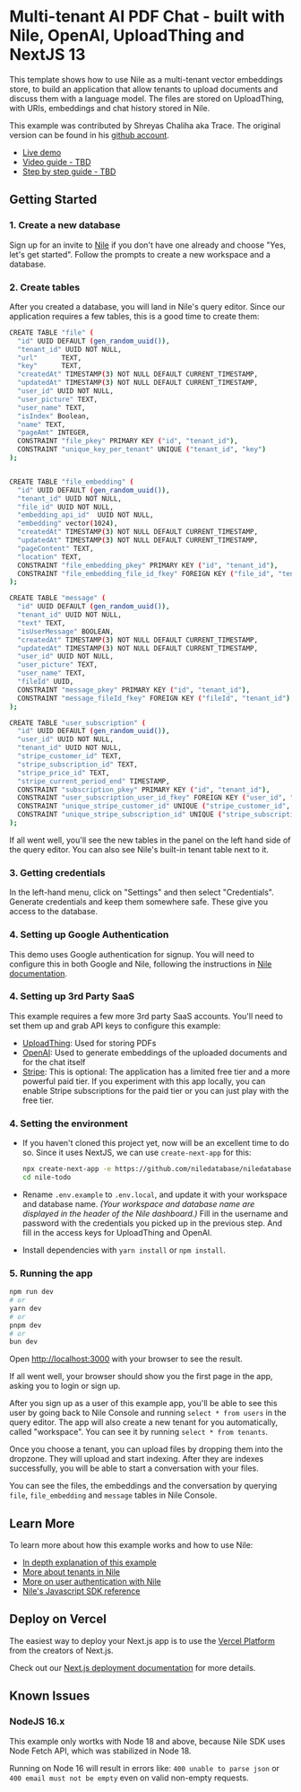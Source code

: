 # Multi-tenant AI PDF Chat - built with Nile, OpenAI, UploadThing and NextJS 13

This template shows how to use Nile as a multi-tenant vector embeddings store, to build an application that allow tenants to upload documents and discuss them with a language model. The files are stored on UploadThing, with URIs, embeddings and chat history stored in Nile.

This example was contributed by Shreyas Chaliha aka Trace. The original version can be found in his [github account](https://github.com/trace2798/nile_ai_pdf).

- [Live demo](https://ai-pdf-tau.vercel.app/)
- [Video guide - TBD]()
- [Step by step guide - TBD]()

## Getting Started

### 1. Create a new database

Sign up for an invite to [Nile](https://thenile.dev) if you don't have one already and choose "Yes, let's get started". Follow the prompts to create a new workspace and a database.

### 2. Create tables

After you created a database, you will land in Nile's query editor. Since our application requires a few tables, this is a good time to create them:

```bash
CREATE TABLE "file" (
  "id" UUID DEFAULT (gen_random_uuid()),
  "tenant_id" UUID NOT NULL,
  "url"      TEXT,
  "key"      TEXT,
  "createdAt" TIMESTAMP(3) NOT NULL DEFAULT CURRENT_TIMESTAMP,
  "updatedAt" TIMESTAMP(3) NOT NULL DEFAULT CURRENT_TIMESTAMP,
  "user_id" UUID NOT NULL,
  "user_picture" TEXT,
  "user_name" TEXT,
  "isIndex" Boolean,
  "name" TEXT,
  "pageAmt" INTEGER,
  CONSTRAINT "file_pkey" PRIMARY KEY ("id", "tenant_id"),
  CONSTRAINT "unique_key_per_tenant" UNIQUE ("tenant_id", "key")
);


CREATE TABLE "file_embedding" (
  "id" UUID DEFAULT (gen_random_uuid()),
  "tenant_id" UUID NOT NULL,
  "file_id" UUID NOT NULL,
  "embedding_api_id"  UUID NOT NULL,
  "embedding" vector(1024),
  "createdAt" TIMESTAMP(3) NOT NULL DEFAULT CURRENT_TIMESTAMP,
  "updatedAt" TIMESTAMP(3) NOT NULL DEFAULT CURRENT_TIMESTAMP,
  "pageContent" TEXT,
  "location" TEXT,
  CONSTRAINT "file_embedding_pkey" PRIMARY KEY ("id", "tenant_id"),
  CONSTRAINT "file_embedding_file_id_fkey" FOREIGN KEY ("file_id", "tenant_id") REFERENCES "file" ("id", "tenant_id")
);

CREATE TABLE "message" (
  "id" UUID DEFAULT (gen_random_uuid()),
  "tenant_id" UUID NOT NULL,
  "text" TEXT,
  "isUserMessage" BOOLEAN,
  "createdAt" TIMESTAMP(3) NOT NULL DEFAULT CURRENT_TIMESTAMP,
  "updatedAt" TIMESTAMP(3) NOT NULL DEFAULT CURRENT_TIMESTAMP,
  "user_id" UUID NOT NULL,
  "user_picture" TEXT,
  "user_name" TEXT,
  "fileId" UUID,
  CONSTRAINT "message_pkey" PRIMARY KEY ("id", "tenant_id"),
  CONSTRAINT "message_fileId_fkey" FOREIGN KEY ("fileId", "tenant_id") REFERENCES "file" ("id", "tenant_id")
);

CREATE TABLE "user_subscription" (
  "id" UUID DEFAULT (gen_random_uuid()),
  "user_id" UUID NOT NULL,
  "tenant_id" UUID NOT NULL,
  "stripe_customer_id" TEXT,
  "stripe_subscription_id" TEXT,
  "stripe_price_id" TEXT,
  "stripe_current_period_end" TIMESTAMP,
  CONSTRAINT "subscription_pkey" PRIMARY KEY ("id", "tenant_id"),
  CONSTRAINT "user_subscription_user_id_fkey" FOREIGN KEY ("user_id", "tenant_id") REFERENCES users.tenant_users ("user_id", "tenant_id"),
  CONSTRAINT "unique_stripe_customer_id" UNIQUE ("stripe_customer_id", "tenant_id"),
  CONSTRAINT "unique_stripe_subscription_id" UNIQUE ("stripe_subscription_id", "tenant_id")
);

```

If all went well, you'll see the new tables in the panel on the left hand side of the query editor. You can also see Nile's built-in tenant table next to it.

### 3. Getting credentials

In the left-hand menu, click on "Settings" and then select "Credentials". Generate credentials and keep them somewhere safe. These give you access to the database.

### 4. Setting up Google Authentication

This demo uses Google authentication for signup. You will need to configure this in both Google and Nile, following the instructions in [Nile documentation](https://www.thenile.dev/docs/user-authentication/social-login/google).

### 4. Setting up 3rd Party SaaS

This example requires a few more 3rd party SaaS accounts. You'll need to set them up and grab API keys to configure this example:

- [UploadThing](https://uploadthing.com): Used for storing PDFs
- [OpenAI](https://openai.com/): Used to generate embeddings of the uploaded documents and for the chat itself
- [Stripe](https://stripe.com/): This is optional: The application has a limited free tier and a more powerful paid tier. If you experiment with this app locally, you can enable Stripe subscriptions for the paid tier or you can just play with the free tier.

### 4. Setting the environment

- If you haven't cloned this project yet, now will be an excellent time to do so. Since it uses NextJS, we can use `create-next-app` for this:

    ```bash
    npx create-next-app -e https://github.com/niledatabase/niledatabase/tree/main/examples/quickstart/nextjs nile-todo
    cd nile-todo
    ```

- Rename `.env.example` to `.env.local`, and update it with your workspace and database name.
_(Your workspace and database name are displayed in the header of the Nile dashboard.)_
Fill in the username and password with the credentials you picked up in the previous step.
And fill in the access keys for UploadThing and OpenAI.

- Install dependencies with `yarn install` or `npm install`.

### 5. Running the app

```bash
npm run dev
# or
yarn dev
# or
pnpm dev
# or
bun dev
```

Open [http://localhost:3000](http://localhost:3000) with your browser to see the result.

If all went well, your browser should show you the first page in the app, asking you to login or sign up.

After you sign up as a user of this example app, you'll be able to see this user by going back to Nile Console and running `select * from users` in the query editor. The app will also create a new tenant for you automatically, called "workspace". You can see it by running `select * from tenants`.

Once you choose a tenant, you can upload files by dropping them into the dropzone. They will upload and start indexing. After they are indexes successfully, you will be able to start a conversation with your files.

You can see the files, the embeddings and the conversation by querying `file`, `file_embedding` and `message` tables in Nile Console.

## Learn More

To learn more about how this example works and how to use Nile:

- [In depth explanation of this example](https://www.thenile.dev/docs/getting-started/languages/nextjs)
- [More about tenants in Nile](https://www.thenile.dev//docs/tenant-management)
- [More on user authentication with Nile](https://www.thenile.dev/docs/user-authentication)
- [Nile's Javascript SDK reference](https://www.thenile.dev/docs/reference/sdk-reference)

## Deploy on Vercel

The easiest way to deploy your Next.js app is to use the [Vercel Platform](https://vercel.com/new?utm_medium=default-template&filter=next.js&utm_source=create-next-app&utm_campaign=create-next-app-readme) from the creators of Next.js.

Check out our [Next.js deployment documentation](https://nextjs.org/docs/deployment) for more details.

## Known Issues

### NodeJS 16.x

This example only wortks with Node 18 and above, because Nile SDK uses Node Fetch API, which was stabilized in Node 18.

Running on Node 16 will result in errors like:
`400 unable to parse json` or `400 email must not be empty` even on valid non-empty requests.
